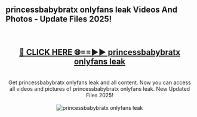 <h2>princessbabybratx onlyfans leak Videos And Photos - Update Files 2025!</h2>
<br>
<div align="center">
<h2><a href="https://top-ai-tools.click/QrbHav" rel="nofollow">🔴 CLICK HERE 🌐==►► princessbabybratx onlyfans leak</a></h2>
<br>
Get princessbabybratx onlyfans leak and all content. Now you can access all videos and pictures of princessbabybratx onlyfans leak. New Updated Files 2025!
<br>
<br>
<a href="https://top-ai-tools.click/QrbHav" rel="nofollow" data-target="animated-image.originalLink"><img src="https://i.ibb.co.com/WyWwxjT/player-gif2.gif" alt="princessbabybratx onlyfans leak" style="max-width: 100%; display: inline-block;" data-target="animated-image.originalImage"></a>
</div>
<br>